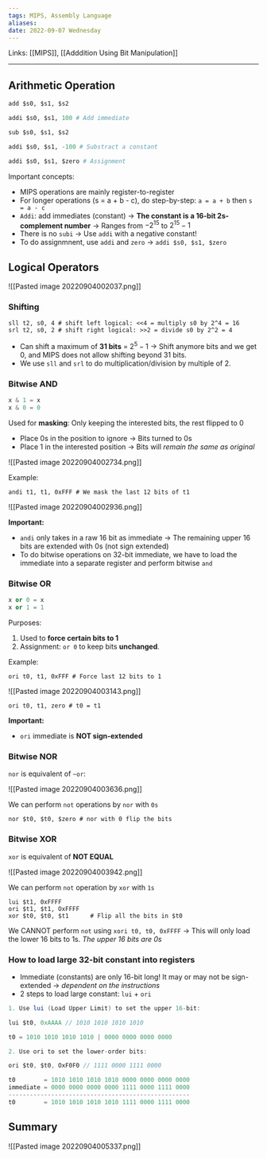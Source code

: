 ```yaml
---
tags: MIPS, Assembly Language
aliases: 
date: 2022-09-07 Wednesday
---
```

Links: [[MIPS]], [[Adddition Using Bit Manipulation]]
- - -
## Arithmetic Operation

```Python
add $s0, $s1, $s2 

addi $s0, $s1, 100 # Add immediate

sub $s0, $s1, $s2 

addi $s0, $s1, -100 # Substract a constant

addi $s0, $s1, $zero # Assignment
```

Important concepts:
- MIPS operations are mainly register-to-register
- For longer operations (s = a + b - c), do step-by-step: `a = a + b` then `s = a - c `
- `Addi`: add immediates (constant) → **The constant is a 16-bit 2s-complement number** → Ranges from $-2^{15}$ to $2^{15}-1$
- There is no `subi` → Use `addi` with a negative constant!
- To do assignmnent, use `addi` and `zero` → `addi $s0, $s1, $zero`

## Logical Operators

![[Pasted image 20220904002037.png]]

### Shifting

```
sll t2, s0, 4 # shift left logical: <<4 = multiply s0 by 2^4 = 16
srl t2, s0, 2 # shift right logical: >>2 = divide s0 by 2^2 = 4
```

- Can shift a maximum of **31 bits** = $2^5 - 1$ → Shift anymore bits and we get 0, and MIPS does not allow shifting beyond 31 bits.
- We use `sll` and `srl` to do multiplication/division by multiple of 2.

### Bitwise AND

```Python
x & 1 = x
x & 0 = 0
```

Used for **masking**: Only keeping the interested bits, the rest flipped to 0
- Place 0s in the position to ignore → Bits turned to 0s
- Place 1 in the interested position → Bits will *remain the same as original*

![[Pasted image 20220904002734.png]]

Example:
```
andi t1, t1, 0xFFF # We mask the last 12 bits of t1
```

![[Pasted image 20220904002936.png]]

**Important:**
- `andi` only takes in a raw 16 bit as immediate → The remaining upper 16 bits are extended with 0s (not sign extended)
- To do bitwise operations on 32-bit immediate, we have to load the immediate into a separate register and perform bitwise `and`

### Bitwise OR

```python
x or 0 = x
x or 1 = 1
```

Purposes:
1. Used to **force certain bits to 1**
2. Assignment: `or 0` to keep bits **unchanged**.

Example:

```
ori t0, t1, 0xFFF # Force last 12 bits to 1
```

![[Pasted image 20220904003143.png]]

```
ori t0, t1, zero # t0 = t1
```

**Important:**
- `ori` immediate is **NOT sign-extended** 

### Bitwise NOR

`nor` is equivalent of `~or`:

![[Pasted image 20220904003636.png]]

We can perform `not` operations by `nor` with `0s`

```
nor $t0, $t0, $zero # nor with 0 flip the bits
```

### Bitwise XOR

`xor` is equivalent of **NOT EQUAL**

![[Pasted image 20220904003942.png]]

We can perform `not` operation by `xor` with `1s`

```
lui $t1, 0xFFFF
ori $t1, $t1, OxFFFF
xor $t0, $t0, $t1      # Flip all the bits in $t0
```

We CANNOT perform `not` using  `xori t0, t0, 0xFFFF`  → This will only load the lower 16 bits to 1s. *The upper 16 bits are 0s*

### How to load large 32-bit constant into registers
- Immediate (constants) are only 16-bit long! It may or may not be sign-extended → *dependent on the instructions*
- 2 steps to load large constant: `lui` + `ori`

```java
1. Use lui (Load Upper Limit) to set the upper 16-bit:

lui $t0, 0xAAAA // 1010 1010 1010 1010 

t0 = 1010 1010 1010 1010 | 0000 0000 0000 0000

2. Use ori to set the lower-order bits:

ori $t0, $t0, OxF0F0 // 1111 0000 1111 0000

t0        = 1010 1010 1010 1010 0000 0000 0000 0000 
immediate = 0000 0000 0000 0000 1111 0000 1111 0000
---------------------------------------------------
t0        = 1010 1010 1010 1010 1111 0000 1111 0000
```


## Summary

![[Pasted image 20220904005337.png]]
